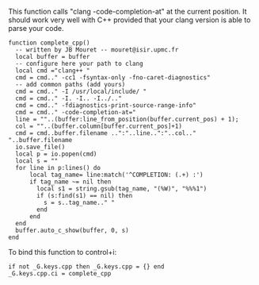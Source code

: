 This function calls "clang -code-completion-at" at the current position. It
should work very well with C++ provided that your clang version is able to parse
your code.

    function complete_cpp()
      -- written by JB Mouret -- mouret@isir.upmc.fr
      local buffer = buffer
      -- configure here your path to clang
      local cmd ="clang++ "
      cmd = cmd.." -cc1 -fsyntax-only -fno-caret-diagnostics"
      -- add common paths (add yours)
      cmd = cmd.." -I /usr/local/include/ "
      cmd = cmd.." -I. -I.. -I../.."
      cmd = cmd.." -fdiagnostics-print-source-range-info"
      cmd = cmd.." -code-completion-at="
      line = ""..(buffer:line_from_position(buffer.current_pos) + 1);
      col = ""..(buffer.column[buffer.current_pos]+1)
      cmd = cmd..buffer.filename ..":"..line..":"..col.." "..buffer.filename
      io.save_file()
      local p = io.popen(cmd)
      local s = ""
      for line in p:lines() do
          local tag_name= line:match('^COMPLETION: (.+) :')
          if tag_name ~= nil then
            local s1 = string.gsub(tag_name, "(%W)", "%%%1")
            if (s:find(s1) == nil) then
              s = s..tag_name.." "
            end
          end
      end
      buffer.auto_c_show(buffer, 0, s)
    end

To bind this function to control+i:

    if not _G.keys.cpp then _G.keys.cpp = {} end
    _G.keys.cpp.ci = complete_cpp
